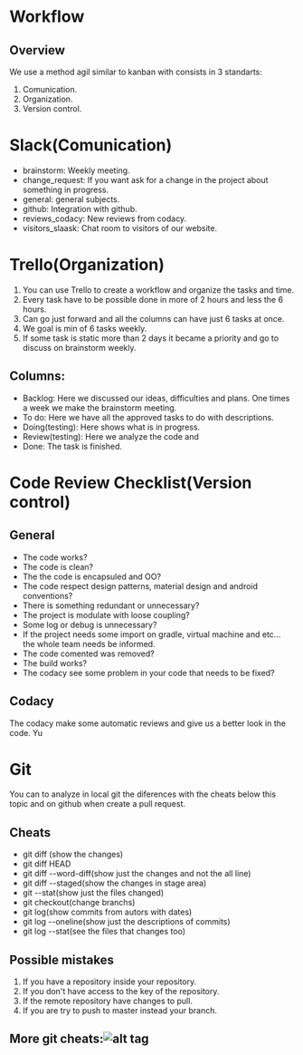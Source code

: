 # Workflow

## Overview

We use a method agil similar to kanban with consists in 3 standarts:

1. Comunication.
2. Organization.
3. Version control.

# Slack(Comunication)

- brainstorm: Weekly meeting.
- change_request: If you want ask for  a change in the project about something in progress.
- general: general subjects.
- github: Integration with github.
- reviews_codacy: New reviews from codacy.
- visitors_slaask: Chat room to visitors of our website.

# Trello(Organization)

1. You can use Trello to create a workflow and organize the tasks and time. 
2. Every task have to be possible done in more of 2 hours and less the 6 hours.
3. Can go just forward and all the columns can have just 6 tasks at once.
4. We goal is min of 6 tasks weekly.
5. If some task is static more than 2 days it became a priority and go to discuss on brainstorm weekly.

## Columns:

- Backlog: Here we discussed our ideas, difficulties and plans. One times a week we make the brainstorm meeting.
- To do: Here we have all the approved tasks to do with descriptions.
- Doing(testing): Here shows what is in progress.
- Review(testing): Here we analyze the code and 
- Done: The task is finished.

# Code Review Checklist(Version control)

## General

- The code works?
- The code is clean?
- The the code is encapsuled and OO?
- The code respect design patterns, material design and android conventions?
- There is something redundant or unnecessary?
- The project is modulate with loose coupling?
- Some log or debug is unnecessary?
- If the project needs some import on gradle, virtual machine and etc... the whole team needs be informed.
- The code comented was removed?
- The build works?
- The codacy see some problem in your code that needs to be fixed?

## Codacy

The codacy make some automatic reviews and give us a better look in the code. Yu

# Git

You can to analyze in local git the diferences with the cheats below this topic and on github when create a pull request.

## Cheats

- git diff (show the changes)
- git diff HEAD
- git diff --word-diff(show just the changes and not the all line)
- git diff --staged(show the changes in stage area)
- git --stat(show just the files changed)
- git checkout(change branchs)
- git log(show commits from autors with dates)
- git log --oneline(show just the descriptions of commits)
- git log --stat(see the files that changes too)

## Possible mistakes

1. If you have a repository inside your repository.
2. If you don't have access to the key of the repository.
3. If the remote repository have changes to pull.
4. If you are try to push to master instead your branch.

## More git cheats:![alt tag](http://i.imgur.com/Ia1S7R8.png)


